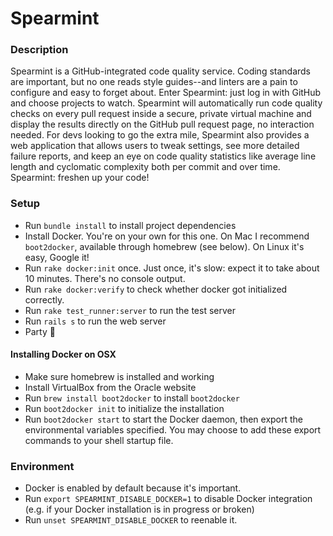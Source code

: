 # Spearmint

### Description

Spearmint is a GitHub-integrated code quality service. Coding standards are important, but no one reads style guides--and linters are a pain to configure and easy to forget about. Enter Spearmint: just log in with GitHub and choose projects to watch. Spearmint will automatically run code quality checks on every pull request inside a secure, private virtual machine and display the results directly on the GitHub pull request page, no interaction needed. For devs looking to go the extra mile, Spearmint also provides a web application that allows users to tweak settings, see more detailed failure reports, and keep an eye on code quality statistics like average line length and cyclomatic complexity both per commit and over time. Spearmint: freshen up your code!

### Setup

- Run `bundle install` to install project dependencies
- Install Docker. You're on your own for this one. On Mac I recommend `boot2docker`, available through homebrew (see below). On Linux it's easy, Google it!
- Run `rake docker:init` once. Just once, it's slow: expect it to take about 10 minutes. There's no console output.
- Run `rake docker:verify` to check whether docker got initialized correctly.
- Run `rake test_runner:server` to run the test server
- Run `rails s` to run the web server
- Party 🎉

#### Installing Docker on OSX

 - Make sure homebrew is installed and working
 - Install VirtualBox from the Oracle website
 - Run `brew install boot2docker` to install `boot2docker`
 - Run `boot2docker init` to initialize the installation
 - Run `boot2docker start` to start the Docker daemon, then export the environmental variables specified. You may choose to add these export commands to your shell startup file.

### Environment

- Docker is enabled by default because it's important.
- Run `export SPEARMINT_DISABLE_DOCKER=1` to disable Docker integration (e.g. if your Docker installation is in progress or broken)
- Run `unset SPEARMINT_DISABLE_DOCKER` to reenable it.
